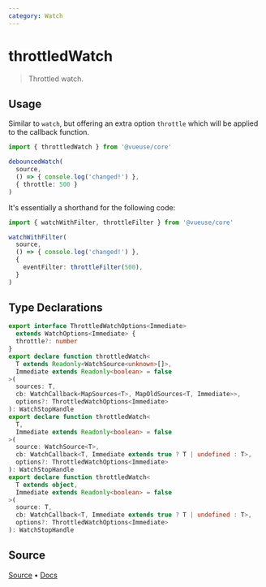 ```yaml
---
category: Watch
---
```


<!--DEMO_STARTS--><!--DEMO_ENDS-->

<!--HEAD_STARTS--><!--HEAD_ENDS-->

# throttledWatch

> Throttled watch.

## Usage

Similar to `watch`, but offering an extra option `throttle` which will be applied to the callback function.

```ts
import { throttledWatch } from '@vueuse/core'

debouncedWatch(
  source,
  () => { console.log('changed!') },
  { throttle: 500 }
)
```

It's essentially a shorthand for the following code:

```ts
import { watchWithFilter, throttleFilter } from '@vueuse/core'

watchWithFilter(
  source,
  () => { console.log('changed!') },
  {
    eventFilter: throttleFilter(500),
  }
)
```


<!--FOOTER_STARTS-->
## Type Declarations

```typescript
export interface ThrottledWatchOptions<Immediate>
  extends WatchOptions<Immediate> {
  throttle?: number
}
export declare function throttledWatch<
  T extends Readonly<WatchSource<unknown>[]>,
  Immediate extends Readonly<boolean> = false
>(
  sources: T,
  cb: WatchCallback<MapSources<T>, MapOldSources<T, Immediate>>,
  options?: ThrottledWatchOptions<Immediate>
): WatchStopHandle
export declare function throttledWatch<
  T,
  Immediate extends Readonly<boolean> = false
>(
  source: WatchSource<T>,
  cb: WatchCallback<T, Immediate extends true ? T | undefined : T>,
  options?: ThrottledWatchOptions<Immediate>
): WatchStopHandle
export declare function throttledWatch<
  T extends object,
  Immediate extends Readonly<boolean> = false
>(
  source: T,
  cb: WatchCallback<T, Immediate extends true ? T | undefined : T>,
  options?: ThrottledWatchOptions<Immediate>
): WatchStopHandle
```

## Source

[Source](https://github.com/antfu/vueuse/blob/master/packages/shared/throttledWatch/index.ts) • [Docs](https://github.com/antfu/vueuse/blob/master/packages/shared/throttledWatch/index.md)


<!--FOOTER_ENDS-->
